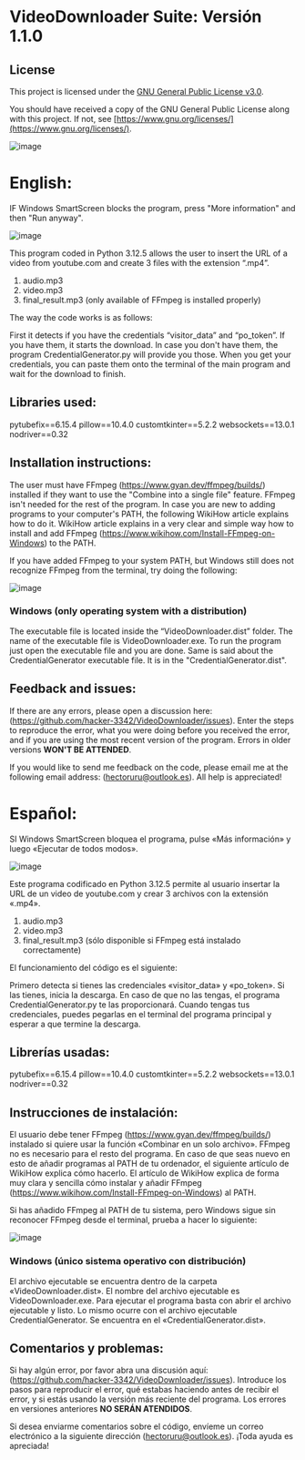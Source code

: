 # VideoDownloader Suite: Versión 1.1.0

## License

This project is licensed under the [GNU General Public License v3.0](LICENSE).

You should have received a copy of the GNU General Public License along with this project. If not, see [https://www.gnu.org/licenses/](https://www.gnu.org/licenses/).

![image](https://github.com/user-attachments/assets/a6d28209-a21c-4746-a25f-6511b4326e58)

# English:

IF Windows SmartScreen blocks the program, press "More information" and then "Run anyway".

![image](https://github.com/user-attachments/assets/8890bb64-dff0-4783-8d38-cb20c042426c)

This program coded in Python 3.12.5 allows the user to insert the URL of a video from youtube.com and create 3 files with the extension “.mp4”.

1. audio.mp3
2. video.mp3
3. final_result.mp3 (only available of FFmpeg is installed properly)

The way the code works is as follows:

First it detects if you have the credentials “visitor_data” and “po_token”. If you have them, it starts the download. In case you don't have them, the program CredentialGenerator.py will provide you those.
When you get your credentials, you can paste them onto the terminal of the main program and wait for the download to finish.

## Libraries used:

pytubefix==6.15.4
pillow==10.4.0
customtkinter==5.2.2
websockets==13.0.1
nodriver==0.32

## Installation instructions:

The user must have FFmpeg (https://www.gyan.dev/ffmpeg/builds/) installed if they want to use the "Combine into a single file" feature. FFmpeg isn't needed for the rest of the program. In case you are new to adding programs to your computer's PATH, the following WikiHow article explains how to do it. 
WikiHow article explains in a very clear and simple way how to install and add FFmpeg (https://www.wikihow.com/Install-FFmpeg-on-Windows) to the PATH.

If you have added FFmpeg to your system PATH, but Windows still does not recognize FFmpeg from the terminal, try doing the following:

![image](https://github.com/user-attachments/assets/45b4a3f9-1796-4961-b580-89a0e3011fd2)

### Windows (only operating system with a distribution)

The executable file is located inside the “VideoDownloader.dist” folder. The name of the executable file is VideoDownloader.exe. To run the program just open the executable file and you are done.
Same is said about the CredentialGenerator executable file. It is in the "CredentialGenerator.dist".

## Feedback and issues:

If there are any errors, please open a discussion here: (https://github.com/hacker-3342/VideoDownloader/issues). Enter the steps to reproduce the error, what you were doing before you received the error, and if you are using the most recent version of the program. Errors in older versions **WON'T BE ATTENDED**.

If you would like to send me feedback on the code, please email me at the following email address: (hectoruru@outlook.es). All help is appreciated!

# Español:

SI Windows SmartScreen bloquea el programa, pulse «Más información» y luego «Ejecutar de todos modos».

![image](https://github.com/user-attachments/assets/8890bb64-dff0-4783-8d38-cb20c042426c)

Este programa codificado en Python 3.12.5 permite al usuario insertar la URL de un video de youtube.com y crear 3 archivos con la extensión «.mp4».

1. audio.mp3
2. video.mp3
3. final_result.mp3 (sólo disponible si FFmpeg está instalado correctamente)

El funcionamiento del código es el siguiente:

Primero detecta si tienes las credenciales «visitor_data» y «po_token». Si las tienes, inicia la descarga. En caso de que no las tengas, el programa CredentialGenerator.py te las proporcionará.
Cuando tengas tus credenciales, puedes pegarlas en el terminal del programa principal y esperar a que termine la descarga.

## Librerías usadas:

pytubefix==6.15.4
pillow==10.4.0
customtkinter==5.2.2
websockets==13.0.1
nodriver==0.32

## Instrucciones de instalación:

El usuario debe tener FFmpeg (https://www.gyan.dev/ffmpeg/builds/) instalado si quiere usar la función «Combinar en un solo archivo». FFmpeg no es necesario para el resto del programa. En caso de que seas nuevo en esto de añadir programas al PATH de tu ordenador, el siguiente artículo de WikiHow explica cómo hacerlo. 
El artículo de WikiHow explica de forma muy clara y sencilla cómo instalar y añadir FFmpeg (https://www.wikihow.com/Install-FFmpeg-on-Windows) al PATH.

Si has añadido FFmpeg al PATH de tu sistema, pero Windows sigue sin reconocer FFmpeg desde el terminal, prueba a hacer lo siguiente:

![image](https://github.com/user-attachments/assets/45b4a3f9-1796-4961-b580-89a0e3011fd2)

### Windows (único sistema operativo con distribución)

El archivo ejecutable se encuentra dentro de la carpeta «VideoDownloader.dist». El nombre del archivo ejecutable es VideoDownloader.exe. Para ejecutar el programa basta con abrir el archivo ejecutable y listo.
Lo mismo ocurre con el archivo ejecutable CredentialGenerator. Se encuentra en el «CredentialGenerator.dist».

## Comentarios y problemas:

Si hay algún error, por favor abra una discusión aquí: (https://github.com/hacker-3342/VideoDownloader/issues). Introduce los pasos para reproducir el error, qué estabas haciendo antes de recibir el error, y si estás usando la versión más reciente del programa. Los errores en versiones anteriores **NO SERÁN ATENDIDOS**.

Si desea enviarme comentarios sobre el código, envíeme un correo electrónico a la siguiente dirección (hectoruru@outlook.es). ¡Toda ayuda es apreciada!
